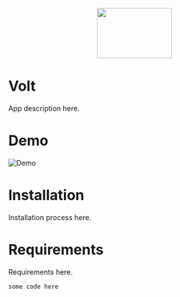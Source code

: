 <p align="center">
  <img width="150" height="100" src="IMAGEHERE">
</p>



# Volt

App description here.

# Demo

![Demo](/Images/Demo.gif)

# Installation

Installation process here.

# Requirements

Requirements here.

```Python
some code here
```
